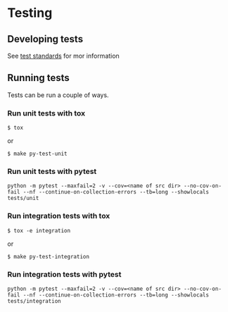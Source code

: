 # Testing

## Developing tests

See [test standards](./api_standards/testing.md) for mor information

## Running tests

Tests can be run a couple of ways.

### Run unit tests with tox

`$ tox`

or 

`$ make py-test-unit`


### Run unit tests with pytest

`python -m pytest --maxfail=2 -v --cov=<name of src dir> --no-cov-on-fail --nf --continue-on-collection-errors --tb=long --showlocals tests/unit`

### Run integration tests with tox

`$ tox -e integration`

or 

`$ make py-test-integration`


### Run integration tests with pytest

`python -m pytest --maxfail=2 -v --cov=<name of src dir> --no-cov-on-fail --nf --continue-on-collection-errors --tb=long --showlocals tests/integration`

